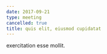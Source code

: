 ```yaml
---
date: 2017-09-21
type: meeting
cancelled: true
title: quis elit, eiusmod cupidatat
---
```

exercitation esse mollit.